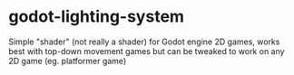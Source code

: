 # godot-lighting-system
Simple "shader" (not really a shader) for Godot engine 2D games, works best with top-down movement games but can be tweaked to work on any 2D game (eg. platformer game) 
